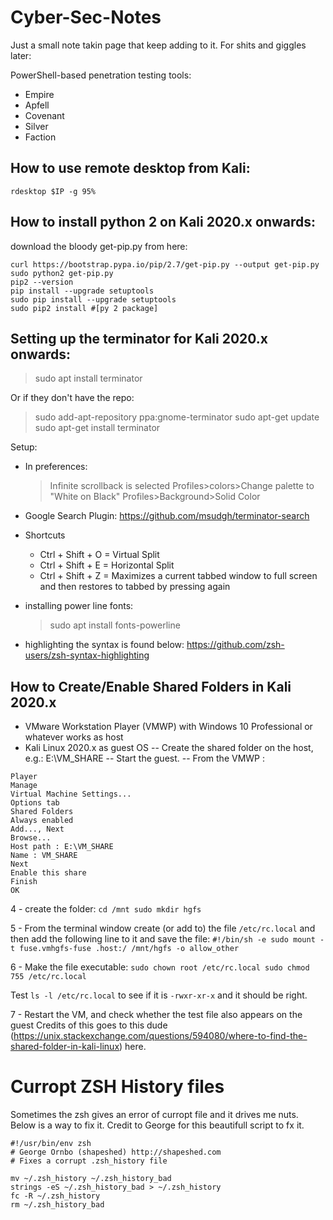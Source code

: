 # Cyber-Sec-Notes

Just a small note takin page that keep adding to it. For shits and giggles later:

PowerShell-based penetration testing tools:
- Empire
- Apfell
- Covenant
- Silver
- Faction

## How to use remote desktop from Kali:

````
rdesktop $IP -g 95%
````

## How to install python 2 on Kali 2020.x onwards:

download the bloody get-pip.py from here:
````
curl https://bootstrap.pypa.io/pip/2.7/get-pip.py --output get-pip.py
sudo python2 get-pip.py
pip2 --version
pip install --upgrade setuptools
sudo pip install --upgrade setuptools
sudo pip2 install #[py 2 package]
````

## Setting up the terminator for Kali 2020.x onwards:

  > sudo apt install terminator

Or if they don't have the repo:
  > sudo add-apt-repository ppa:gnome-terminator
  > sudo apt-get update
  > sudo apt-get install terminator

Setup:
- In preferences:
  > Infinite scrollback is selected
  > Profiles>colors>Change palette to "White on Black"
  > Profiles>Background>Solid Color

- Google Search Plugin:
https://github.com/msudgh/terminator-search

- Shortcuts
  - Ctrl + Shift + O = Virtual Split
  - Ctrl + Shift + E = Horizontal Split
  - Ctrl + Shift + Z = Maximizes a current tabbed window to full screen and then restores to tabbed by pressing again

- installing power line fonts:
  > sudo apt install fonts-powerline


- highlighting the syntax is found below:
https://github.com/zsh-users/zsh-syntax-highlighting


## How to Create/Enable Shared Folders in Kali 2020.x

- VMware Workstation Player (VMWP) with Windows 10 Professional or whatever works as host
- Kali Linux 2020.x as guest OS
-- Create the shared folder on the host, e.g.: E:\VM_SHARE
-- Start the guest.
-- From the VMWP :
````
Player
Manage
Virtual Machine Settings...
Options tab
Shared Folders
Always enabled
Add..., Next
Browse...
Host path : E:\VM_SHARE
Name : VM_SHARE
Next
Enable this share
Finish
OK
````
4 - create the folder:
`cd /mnt
sudo mkdir hgfs
`

5 - From the terminal window create (or add to) the file
`/etc/rc.local`
and then add the following line to it and save the file:
`#!/bin/sh -e
sudo mount -t fuse.vmhgfs-fuse .host:/ /mnt/hgfs -o allow_other`

6 - Make the file executable:
`sudo chown root /etc/rc.local
sudo chmod 755 /etc/rc.local`

Test `ls -l /etc/rc.local` to see if it is `-rwxr-xr-x` and it should be right.

7 - Restart the VM, and check whether the test file also appears on the guest Credits of this goes to this dude (https://unix.stackexchange.com/questions/594080/where-to-find-the-shared-folder-in-kali-linux) here.


# Curropt ZSH History files
Sometimes the zsh gives an error of curropt file and it drives me nuts. Below is a way to fix it. Credit to George for this beautifull script to fx it.
```
#!/usr/bin/env zsh
# George Ornbo (shapeshed) http://shapeshed.com
# Fixes a corrupt .zsh_history file

mv ~/.zsh_history ~/.zsh_history_bad
strings -eS ~/.zsh_history_bad > ~/.zsh_history
fc -R ~/.zsh_history
rm ~/.zsh_history_bad
````
